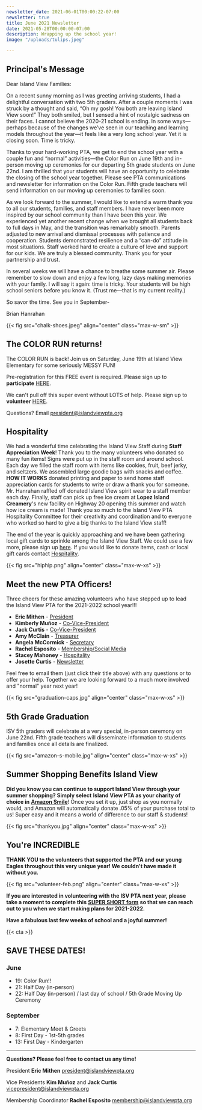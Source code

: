 ```yaml
---
newsletter_date: 2021-06-01T00:00:22-07:00
newsletter: true
title: June 2021 Newsletter
date: 2021-05-28T00:00:00-07:00
description: Wrapping up the school year!
image: "/uploads/tulips.jpeg"

---
```

## Principal's Message

Dear Island View Families:

On a recent sunny morning as I was greeting arriving students, I had a delightful conversation with two 5th graders. After a couple moments I was struck by a thought and said, “Oh my gosh! You both are leaving Island View soon!” They both smiled, but I sensed a hint of nostalgic sadness on their faces. I cannot believe the 2020-21 school is ending. In some ways—perhaps because of the changes we’ve seen in our teaching and learning models throughout the year—it feels like a very long school year. Yet it is closing soon. Time is tricky.

Thanks to your hard-working PTA, we get to end the school year with a couple fun and “normal” activities—the Color Run on June 19th and in-person moving up ceremonies for our departing 5th grade students on June 22nd. I am thrilled that your students will have an opportunity to celebrate the closing of the school year together. Please see PTA communications and newsletter for information on the Color Run. Fifth grade teachers will send information on our moving up ceremonies to families soon.

As we look forward to the summer, I would like to extend a warm thank you to all our students, families, and staff members. I have never been more inspired by our school community than I have been this year. We experienced yet another recent change when we brought all students back to full days in May, and the transition was remarkably smooth. Parents adjusted to new arrival and dismissal processes with patience and cooperation. Students demonstrated resilience and a “can-do” attitude in most situations. Staff worked hard to create a culture of love and support for our kids. We are truly a blessed community. Thank you for your partnership and trust.

In several weeks we will have a chance to breathe some summer air. Please remember to slow down and enjoy a few long, lazy days making memories with your family. I will say it again: time is tricky. Your students will be high school seniors before you know it. (Trust me—that is my current reality.)

So savor the time. See you in September-

Brian Hanrahan

{{< fig src="chalk-shoes.jpeg" align="center" class="max-w-sm" >}}

## The COLOR RUN returns!

The COLOR RUN is back! Join us on Saturday, June 19th at Island View Elementary for some seriously MESSY FUN!

Pre-registration for this FREE event is required. Please sign up to **participate** [HERE](https://www.islandviewpta.org/colorrun "here").

We can't pull off this super event without LOTS of help. Please sign up to **volunteer** [HERE](https://forms.gle/KLuzByabFTgcaVb66 "here").

Questions? Email president@islandviewpta.org

## Hospitality

We had a wonderful time celebrating the Island View Staff during **Staff Appreciation Week**! Thank you to the many volunteers who donated so many fun items! Signs were put up in the staff room and around school. Each day we filled the staff room with items like cookies, fruit, beef jerky, and seltzers. We assembled large goodie bags with snacks and coffee. **HOW IT WORKS** donated printing and paper to send home staff appreciation cards for students to write or draw a thank you for someone. Mr. Hanrahan raffled off donated Island View spirit wear to a staff member each day. Finally, staff can pick up free ice cream at **Lopez Island Creamery**'s new facility on Highway 20 opening this summer and watch how ice cream is made! Thank you so much to the Island View PTA Hospitality Committee for their creativity and coordination and to everyone who worked so hard to give a big thanks to the Island View staff!

The end of the year is quickly approaching and we have been gathering local gift cards to sprinkle among the Island View Staff. We could use a few more, please sign up [here](https://www.signupgenius.com/go/10c0d44aead2da3f58-staff2  "here"). If you would like to donate items, cash or local gift cards contact [Hospitality](mailto:hospitality@islandviewpta.org).

{{< fig src="hiphip.png" align="center" class="max-w-xs" >}}

## Meet the new PTA Officers!

Three cheers for these amazing volunteers who have stepped up to lead the Island View PTA for the 2021-2022 school year!!!

* **Eric Mithen** - [President](mailto:president@islandviewpta.org)
* **Kimberly Muñoz** - [Co-Vice-President](mailto:vicepresident@islandviewpta.org)
* **Jack Curtis** - [Co-Vice-President](mailto:vicepresident@islandviewpta.org)
* **Amy McClain** - [Treasurer](mailto:treasurer@islandviewpta.org)
* **Angela McCormick** - [Secretary](mailto:secretary@islandviewpta.org)
* **Rachel Esposito** - [Membership/Social Media](mailto:membership@islandviewpta.org)
* **Stacey Mahoney** - [Hospitality](mailto:hospitality@islandviewpta.org)
* **Josette Curtis** - [Newsletter](mailto:newsletter@islandviewpta.org)

Feel free to email them (just click their title above) with any questions or to offer your help.  Together we are looking forward to a much more involved and "normal" year next year!

{{< fig src="graduation-caps.jpg" align="center" class="max-w-xs" >}}

## 5th Grade Graduation

ISV 5th graders will celebrate at a very special, in-person ceremony on June 22nd. Fifth grade teachers will disseminate information to students and families once all details are finalized.

{{< fig src="amazon-s-mobile.jpg" align="center" class="max-w-xs" >}}

## Summer Shopping Benefits Island View

**Did you know you can continue to support Island View through your summer shopping? Simply select** **Island View PTA as your charity of choice in** [**Amazon Smile**](https://smile.amazon.com/ "Amazon Smile")! Once you set it up,  just shop as you normally would, and Amazon will automatically donate .05% of your purchase total to us! Super easy and it means a world of difference to our staff & students!

{{< fig src="thankyou.jpg" align="center" class="max-w-xs" >}}

## You're INCREDIBLE

**THANK YOU to the volunteers that supported the PTA and our young Eagles throughout this very unique year! We couldn't have made it without you.**

{{< fig src="volunteer-feb.png" align="center" class="max-w-xs" >}}

**If you are interested in volunteering with the ISV PTA next year, please take a moment to complete this** [**SUPER SHORT form**](https://www.cognitoforms.com/FidalgoIslandViewPTASkagitCounty1/IslandViewPTAVolunteerInterest) **so that we can reach out to you when we start making plans for 2021-2022.**

**Have a fabulous last few weeks of school and a joyful summer!**

{{< cta >}}

## SAVE THESE DATES!

### June

* 19:  Color Run!!
* 21:  Half Day (in-person)
* 22:  Half Day (in-person) / last day of school / 5th Grade Moving Up Ceremony

### September

* 7:  Elementary Meet & Greets
* 8:  First Day - 1st-5th grades
* 13: First Day - Kindergarten

***

**Questions? Please feel free to contact us any time!**

President **Eric Mithen** [president@islandviewpta.org](mailto:president@islandviewpta.org)

Vice Presidents **Kim Muñoz** and **Jack Curtis** [vicepresident@islandviewpta.org](mailto:vicepresident@islandviewpta.org)

Membership Coordinator **Rachel Esposito** [membership@islandviewpta.org](mailto:membership@islandviewpta.org)